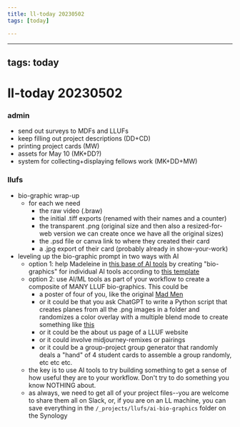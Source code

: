 ```yaml
---
title: ll-today 20230502
tags: [today]

---
```


---
tags: today
---
# ll-today 20230502

### admin

- send out surveys to MDFs and LLUFs
- keep filling out project descriptions (DD+CD)
- printing project cards (MW)
- assets for May 10 (MK+DD?)
- system for collecting+displaying fellows work (MK+DD+MW)


### llufs

- bio-graphic wrap-up
    - for each we need
        - the raw video (.braw)
        - the initial .tiff exports (renamed with their names and a counter)
        - the transparent .png (original size and then also a resized-for-web version we can create once we have all the original sizes)
        - the .psd file or canva link to where they created their card
        - a .jpg export of their card (probably already in show-your-work)
- leveling up the bio-graphic prompt in two ways with AI
    - option 1: help Madeleine in [this base of AI tools](https://airtable.com/appwPyEPLPYVnz4ER/tblJEXShmQVgaUe6m/viwQUCuJ6vbf2DPIc?blocks=hide) by creating "bio-graphics" for individual AI tools according to [this template]()
    - option 2: use AI/ML tools as part of your workflow to create a composite of MANY LLUF bio-graphics. This could be 
        - a poster of four of you, like the original [Mad Men](https://www.pinterest.com/pin/514184482473534862/) 
        - or it could be that you ask ChatGPT to write a Python script that creates planes from all the .png images in a folder and randomizes a color overlay with a multiple blend mode to create something like [this](https://www.pinterest.com/pin/514184482473546105/)
        - or it could be the about us page of a LLUF website
        - or it could involve midjourney-remixes or pairings
        - or it could be a group-project group generator that randomly deals a "hand" of 4 student cards to assemble a group randomly, etc etc etc.
    - the key is to use AI tools to try building something to get a sense of how useful they are to your workflow. Don't try to do something you know NOTHING about.
    - as always, we need to get all of your project files--you are welcome to share them all on Slack, or, if you are on an LL machine, you can save everything in the `/_projects/llufs/ai-bio-graphics` folder on the Synology
